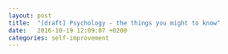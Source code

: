 ```yaml
---
layout: post
title:  "[draft] Psychology - the things you might to know"
date:   2016-10-19 12:09:07 +0200
categories: self-improvement
---
```


# 

